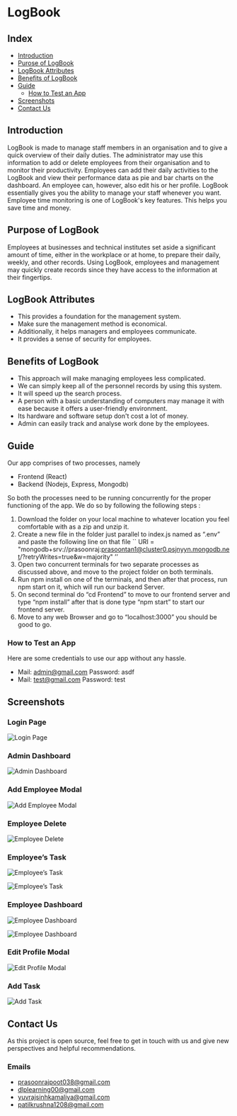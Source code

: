 # LogBook

## Index
- [Introduction](#introduction)
- [Purose of LogBook](#purpose-of-logbook)
- [LogBook Attributes](#logbook-attributes)
- [Benefits of LogBook](#benefits-of-logbook)
- [Guide](#guide)
    - [How to Test an App](#how-to-test-an-app)
- [Screenshots](#screenshots)
- [Contact Us](#contact-us)


## Introduction
LogBook is made to manage staff members in an organisation and to give a quick overview of their daily duties. The administrator may use this information to add or delete employees from their organisation and to monitor their productivity. Employees can add their daily activities to the LogBook and view their performance data as pie and bar charts on the dashboard. An employee can, however, also edit his or her profile. LogBook essentially gives you the ability to manage your staff whenever you want. Employee time monitoring is one of LogBook's key features. This helps you save time and money.

## Purpose of LogBook
Employees at businesses and technical institutes set aside a significant amount of time, either in the workplace or at home, to prepare their daily, weekly, and other records. Using LogBook, employees and management may quickly create records since they have access to the information at their fingertips.

## LogBook Attributes
- This provides a foundation for the management system.
- Make sure the management method is economical.
- Additionally, it helps managers and employees communicate.
- It provides a sense of security for employees.

## Benefits of LogBook
- This approach will make managing employees less complicated.
- We can simply keep all of the personnel records by using this system.
- It will speed up the search process.
- A person with a basic understanding of computers may manage it with ease because it offers a user-friendly environment.
- Its hardware and software setup don't cost a lot of money.
- Admin can easily track and analyse work done by the employees.

## Guide
Our app comprises of two processes, namely
- Frontend (React)
- Backend (Nodejs, Express, Mongodb)

So both the processes need to be running concurrently for the proper functioning of the app. We do so by following the following steps :
1. Download the folder on your local machine to whatever location you feel comfortable with as a zip and unzip it.
2. Create a new file in the folder just parallel to index.js named as “.env”  and paste the following line on that file ``   URI = "mongodb+srv://prasoonraj:prasoontan1@cluster0.psjnyyn.mongodb.net/?retryWrites=true&w=majority"    ’’ 
3. Open two concurrent terminals for two separate processes as discussed above, and move to the project folder on both terminals.
4. Run npm  install on one of the terminals, and then after that process, run npm start on it, which will run our backend Server.
5. On second terminal do “cd Frontend”  to move to our frontend server and type “npm install” after that is done type “npm start” to start our frontend server.
6. Move to any web Browser and go to “localhost:3000” you should be good to go.

### How to Test an App
Here are some credentials to use our app without any hassle.
- Mail: admin@gmail.com       			Password: asdf
- Mail: test@gmail.com					Password: test

## Screenshots
### Login Page
![Login Page](./README%20Images/loginpage.png)

### Admin Dashboard
![Admin Dashboard](./README%20Images/admindashboard.png)

### Add Employee Modal
![Add Employee Modal](./README%20Images/addemployeemodal.png)

### Employee Delete
![Employee Delete](./README%20Images/employeedelete.png)

### Employee’s Task
![Employee’s Task](./README%20Images/employeestask-1.png)

![Employee’s Task](./README%20Images/employeestask-2.png)

### Employee Dashboard
![Employee Dashboard](./README%20Images/employeedashboard-1.png)

![Employee Dashboard](./README%20Images/employeedashboard-2.png)

### Edit Profile Modal
![Edit Profile Modal](./README%20Images/editprofilemodal.png)

### Add Task
![Add Task](./README%20Images/addtask.png)


## Contact Us
As this project is open source, feel free to get in touch with us and give new perspectives and helpful recommendations.

### Emails
- prasoonrajpoot038@gmail.com
- dlplearning00@gmail.com
- yuvrajsinhkamaliya@gmail.com
- patilkrushna1208@gmail.com